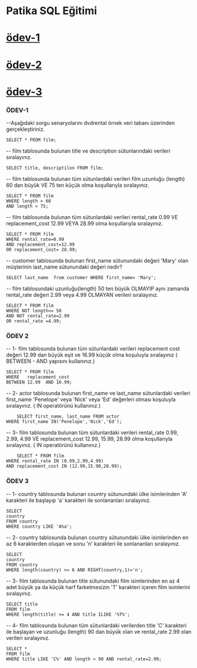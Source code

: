 # Patika SQL Eğitimi

# [ödev-1](https://github.com/mehmetdurankaya/SQL/blob/master/ODEV-1) 
# [ödev-2](https://github.com/mehmetdurankaya/SQL/blob/master/ODEV-2) 
# [ödev-3](https://github.com/mehmetdurankaya/SQL/blob/master/ODEV-3) 


### ÖDEV-1
<div>
<span font-size:20px>
--Aşağıdaki sorgu senaryolarını dvdrental örnek veri tabanı üzerinden gerçekleştiriniz.

	SELECT * FROM film;
	
-- film tablosunda bulunan title ve description sütunlarındaki verileri sıralayınız.

	SELECT title, descriptilon FROM film;
	
-- film tablosunda bulunan tüm sütunlardaki verileri film uzunluğu (length) 60 dan büyük VE 75 ten küçük olma koşullarıyla sıralayınız.
	
	SELECT * FROM film
	WHERE length > 60 
	AND length < 75;
-- film tablosunda bulunan tüm sütunlardaki verileri rental_rate 0.99 VE replacement_cost 12.99 VEYA 28.99 olma koşullarıyla sıralayınız.
	
	SELECT * FROM film
	WHERE rental_rate=0.99 
	AND replacement_cost=12.99 
	OR replacement_cost= 28.99;
	
-- customer tablosunda bulunan first_name sütunundaki değeri 'Mary' olan müşterinin last_name sütunundaki değeri nedir?
	
	SELECT last_name  from customer WHERE first_name= 'Mary';
	
-- film tablosundaki uzunluğu(length) 50 ten büyük OLMAYIP aynı zamanda rental_rate değeri 2.99 veya 4.99 OLMAYAN verileri sıralayınız.
	
	SELECT * FROM film 
	WHERE NOT length<= 50
	AND NOT rental_rate=2.99 
	OR rental_rate =4.99;



### ÖDEV 2

-- 1- film tablosunda bulunan tüm sütunlardaki verileri replacement cost değeri 12.99 dan büyük eşit ve 16.99 küçük olma koşuluyla sıralayınız ( BETWEEN - AND yapısını kullanınız.)
	
	SELECT * FROM film 
	WHERE   replacement_cost 
	BETWEEN 12.99  AND 16.99;

-- 2- actor tablosunda bulunan first_name ve last_name sütunlardaki verileri first_name 'Penelope' veya 'Nick' veya 'Ed' değerleri olması koşuluyla sıralayınız. ( IN operatörünü kullanınız.)
	
        SELECT first_name, last_name FROM actor
	WHERE first_name IN('Penelope','Nick','Ed');

-- 3- film tablosunda bulunan tüm sütunlardaki verileri rental_rate 0.99, 2.99, 4.99 VE replacement_cost 12.99, 15.99, 28.99 olma koşullarıyla sıralayınız. ( IN operatörünü kullanınız.)
	
        SELECT * FROM film 
	WHERE rental_rate IN (0.99,2.99,4.99)
	AND replacement_cost IN (12.99,15.90,28.99);

 
 ### ÖDEV 3

-- 1- country tablosunda bulunan country sütunundaki ülke isimlerinden 'A' karakteri ile başlayıp 'a' karakteri ile sonlananları sıralayınız.
	
	SELECT 
	country 
	FROM country
	WHERE country LIKE 'A%a';

-- 2- country tablosunda bulunan country sütunundaki ülke isimlerinden en az 6 karakterden oluşan ve sonu 'n' karakteri ile sonlananları sıralayınız.
	
	SELECT
	country 
	FROM country 
	WHERE length(country) >= 6 AND RIGHT(country,1)='n';

-- 3- film tablosunda bulunan title sütunundaki film isimlerinden en az 4 adet büyük ya da küçük harf farketmesizin 'T' karakteri içeren film isimlerini sıralayınız.
	
	SELECT title 
	FROM film 
	WHERE length(title) >= 4 AND title ILIKE '%T%'; 


-- 4- film tablosunda bulunan tüm sütunlardaki verilerden title 'C' karakteri ile başlayan ve uzunluğu (length) 90 dan büyük olan ve rental_rate 2.99 olan verileri sıralayınız.
	
	SELECT * 
	FROM film 
	WHERE title LIKE 'C%' AND length > 90 AND rental_rate=2.99;


   </span>
</div>
